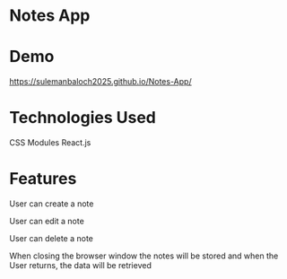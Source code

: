 # Notes App



# Demo 
https://sulemanbaloch2025.github.io/Notes-App/


# Technologies Used

CSS Modules
React.js


# Features

 User can create a note
 
 User can edit a note
 
 User can delete a note
 
 When closing the browser window the notes will be stored and when the User returns, the data will be retrieved
